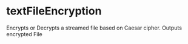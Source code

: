 # textFileEncryption
Encrypts or Decrypts a streamed file based on Caesar cipher. Outputs encrypted File 
